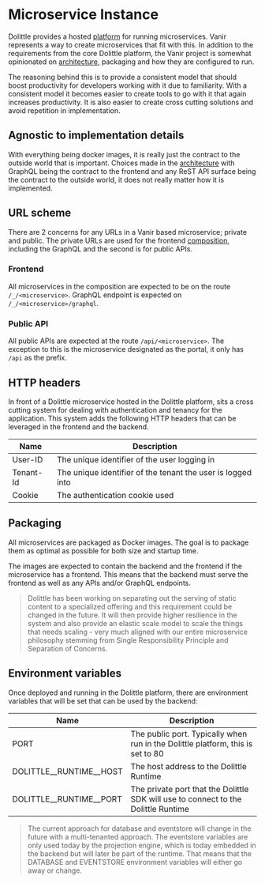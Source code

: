 # Microservice Instance

Dolittle provides a hosted [platform](https://dolittle.io/docs/platform/) for running microservices.
Vanir represents a way to create microservices that fit with this. In addition to the requirements from
the core Dolittle platform, the Vanir project is somewhat opinionated on [architecture](./architecture.md),
packaging and how they are configured to run.

The reasoning behind this is to provide a consistent model that should boost productivity for developers
working with it due to familiarity. With a consistent model it becomes easier to create tools to go with it
that again increases productivity. It is also easier to create cross cutting solutions and avoid repetition
in implementation.

## Agnostic to implementation details

With everything being docker images, it is really just the contract to the outside world that is important.
Choices made in the [architecture](./architecture.md) with GraphQL being the contract to the frontend and
any ReST API surface being the contract to the outside world, it does not really matter how it is implemented.

## URL scheme

There are 2 concerns for any URLs in a Vanir based microservice; private and public.
The private URLs are used for the frontend [composition](./frontend/composition.md), including the
GraphQL and the second is for public APIs.

### Frontend

All microservices in the composition are expected to be on the route `/_/<microservice>`. GraphQL
endpoint is expected on `/_/<microservice>/graphql`.

### Public API

All public APIs are expected at the route `/api/<microservice>`. The exception to this is the microservice designated as the portal, it only has `/api` as the prefix.

## HTTP headers

In front of a Dolittle microservice hosted in the Dolittle platform, sits a cross cutting system for dealing
with authentication and tenancy for the application. This system adds the following HTTP headers that can
be leveraged in the frontend and the backend.

| Name | Description |
| ----- | ----------- |
| User-ID | The unique identifier of the user logging in |
| Tenant-Id | The unique identifier of the tenant the user is logged into |
| Cookie | The authentication cookie used |

## Packaging

All microservices are packaged as Docker images. The goal is to package them as optimal as possible for both
size and startup time.

The images are expected to contain the backend and the frontend if the microservice has a frontend.
This means that the backend must serve the frontend as well as any APIs and/or GraphQL endpoints.

> Dolittle has been working on separating out the serving of static content to a specialized offering
> and this requirement could be changed in the future. It will then provide higher resilience in the
> system and also provide an elastic scale model to scale the things that needs scaling - very much
> aligned with our entire microservice philosophy stemming from Single Responsibility Principle and
> Separation of Concerns.

## Environment variables

Once deployed and running in the Dolittle platform, there are environment variables that will be set that can
be used by the backend:

| Name | Description |
| ----- | ----------- |
| PORT | The public port. Typically when run in the Dolittle platform, this is set to 80 |
| DOLITTLE__RUNTIME__HOST | The host address to the Dolittle Runtime |
| DOLITTLE__RUNTIME__PORT | The private port that the Dolittle SDK will use to connect to the Dolittle Runtime |

> The current approach for database and eventstore will change in the future with a multi-tenanted approach.
> The eventstore variables are only used today by the projection engine, which is today embedded in the backend but will later be part of the runtime.
> That means that the DATABASE and EVENTSTORE environment variables will either go away or change.
